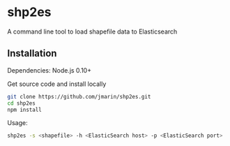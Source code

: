 shp2es
======
A command line tool to load shapefile data to Elasticsearch

Installation
------------
Dependencies: Node.js 0.10+

Get source code and install locally

```bash
git clone https://github.com/jmarin/shp2es.git
cd shp2es
npm install
```

Usage:
```bash
shp2es -s <shapefile> -h <ElasticSearch host> -p <ElasticSearch port>
```
